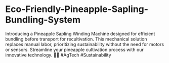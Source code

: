 # Eco-Friendly-Pineapple-Sapling-Bundling-System
Introducing a Pineapple Sapling Winding Machine designed for efficient bundling before transport for recultivation. This mechanical solution replaces manual labor, prioritizing sustainability without the need for motors or sensors. Streamline your pineapple cultivation process with our innovative technology. 🍍🌱 #AgTech #Sustainability
